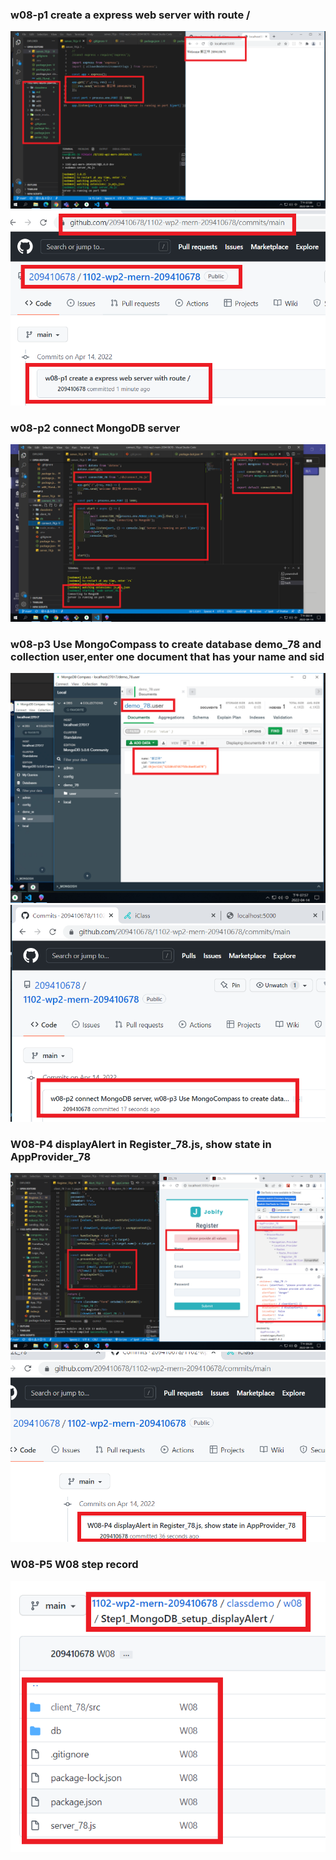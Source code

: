 ### w08-p1 create a express web server with route /

![](w08-p1.png)
![](w08-p1-1.png)

### w08-p2 connect MongoDB server

![](w08-p2.png)

### w08-p3 Use MongoCompass to create database demo_78 and collection user,enter one document that has your name and sid

![](w08-p3.png)
![](w08-p3-1.png)

### W08-P4 displayAlert in Register_78.js, show state in AppProvider_78

![](w08-p4.png)
![](w08-p4-1.png)

### W08-P5 W08 step record

![](w08-p5.png)
